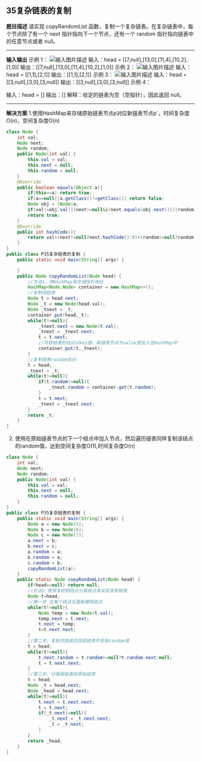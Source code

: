 ## 35复杂链表的复制
**题目描述**
请实现 copyRandomList 函数，复制一个复杂链表。在复杂链表中，每个节点除了有一个 next 指针指向下一个节点，还有一个 random 指针指向链表中的任意节点或者 null。

---
**输入输出**
示例 1：
![输入图片描述](https://assets.leetcode-cn.com/aliyun-lc-upload/uploads/2020/01/09/e1.png)
输入：head = [[7,null],[13,0],[11,4],[10,2],[1,0]]
输出：[[7,null],[13,0],[11,4],[10,2],[1,0]]
示例 2：
![输入图片描述](https://assets.leetcode-cn.com/aliyun-lc-upload/uploads/2020/01/09/e2.png)
输入：head = [[1,1],[2,1]]
输出：[[1,1],[2,1]]
示例 3：
![输入图片描述](https://assets.leetcode-cn.com/aliyun-lc-upload/uploads/2020/01/09/e3.png)
输入：head = [[3,null],[3,0],[3,null]]
输出：[[3,null],[3,0],[3,null]]
示例 4：

输入：head = []
输出：[]
解释：给定的链表为空（空指针），因此返回 null。

---
**解决方案**
1.使用HashMap来存储原始链表节点p对应新链表节点p`，时间复杂度O(n)，空间复杂度O(n)
```java
class Node {
    int val;
    Node next;
    Node random;
    public Node(int val) {
        this.val = val;
        this.next = null;
        this.random = null;
    }
    @Override
    public boolean equals(Object a){
        if(this==a) return true;
        if(a==null||a.getClass()!=getClass()) return false;
        Node obj = (Node)a;
        if(val!=obj.val||(next!=null&&!next.equals(obj.next))||(random!=null&&!random.equals(obj.random))) return false;
        return true;
    }
    @Override
    public int hashCode(){
        return val+(next!=null?next.hashCode():0)+(random!=null?random.hashCode():0);
    }
}
public class P35复杂链表的复制 {
    public static void main(String[] args) {

    }
    public Node copyRandomList(Node head) {
        //方法1，用HashMap来存储指针地址
        HashMap<Node,Node> container = new HashMap<>();
        //复制纯链表
        Node t = head.next;
        Node _t = new Node(head.val);
        Node _tnext = _t;
        container.put(head,_t);
        while(t!=null){
            _tnext.next = new Node(t.val);
            _tnext = _tnext.next;
            t = t.next;
            //将原链表的结点以key值，新链表节点为value值加入在HashMap中
            container.put(t,_tnext);
        }
        //复制链表random结点
        t = head;
        _tnext = _t;
        while(t!=null){
            if(t.random!=null){
                _tnext.random = container.get(t.random);
            }
            t = t.next;
            _tnext = _tnext.next;
        }
        return _t;
    }
}
```
2. 使用在原始链表节点的下一个结点中加入节点，然后遍历链表同样复制该结点的random值，达到空间复杂度O(1),时间复杂度O(n)
```java
class Node {
    int val;
    Node next;
    Node random;
    public Node(int val) {
        this.val = val;
        this.next = null;
        this.random = null;
    }
}
public class P35复杂链表的复制 {
    public static void main(String[] args) {
        Node a = new Node(5);
        Node b = new Node(6);
        Node c = new Node(7);
        a.next = b;
        b.next = c;
        a.random = a;
        b.random = a;
        c.random = b;
        copyRandomList(a);
    }
    public static Node copyRandomList(Node head) {
        if(head==null) return null;
        //方法2 使用复制假结点分离结点来实现复制链表
        Node t=head;
        //第一步 在每个结点后面新建假结点
        while(t!=null){
            Node temp = new Node(t.val);
            temp.next = t.next;
            t.next = temp;
            t=t.next.next;
        }
        //第二步，复制完链表后将假链表中复制random值
        t = head;
        while(t!=null){
            t.next.random = t.random!=null?t.random.next:null;
            t = t.next.next;
        }
        //第三步，分离假链表和原始链表
        t = head;
        Node _t = head.next;
        Node _head = head.next;
        while(t!=null){
            t.next = t.next.next;
            t = t.next;
            if(_t.next!=null){
                _t.next = _t.next.next;
                _t = _t.next;
            }
        }
        return _head;
    }
}
```
